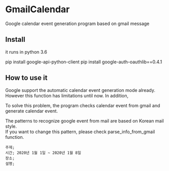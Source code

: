 # GmailCalendar

Google calendar event generation program based on gmail message

## Install
it runs in python 3.6

pip install google-api-python-client
pip install google-auth-oauthlib==0.4.1

## How to use it
Google support the automatic calendar event generation mode already. However this function has limitations until now. 
In addition, 

To solve this problem, the program checks calendar event from gmail and generate calendar event.

The patterns to recognize google event from mail are based on Korean mail style.  
If you want to change this pattern, please check parse_info_from_gmail function.

```
주제; 
시간; 2020년 1월 1일 ~ 2020년 1월 8일
장소;
설명;

``` 
